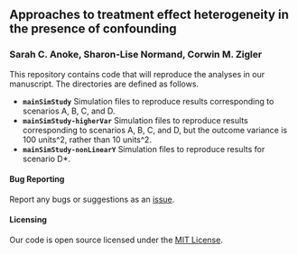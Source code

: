 ## Approaches to treatment effect heterogeneity in the presence of confounding
### Sarah C. Anoke, Sharon-Lise Normand, Corwin M. Zigler

This repository contains code that will reproduce the analyses in our manuscript. 
The directories are defined as follows.

- **`mainSimStudy`** Simulation files to reproduce results corresponding to scenarios A, B, C, and D.
- **`mainSimStudy-higherVar`** Simulation files to reproduce results corresponding to scenarios A, B, C, and D, but the outcome variance is 100 units^2, rather than 10 units^2.
- **`mainSimStudy-nonLinearY`** Simulation files to reproduce results for scenario D*.


#### Bug Reporting
 
Report any bugs or suggestions as an [issue](https://github.com/sanoke/approachesTEH/issues).
 
#### Licensing
 
Our code is open source licensed under the [MIT License](https://github.com/sanoke/approachesTEH/blob/master/LICENSE).
